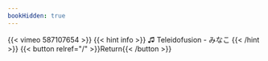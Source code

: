 ```yaml
---
bookHidden: true
---
```


{{< vimeo 587107654 >}}
{{< hint info >}}
♫ Teleidofusion - みなこ
{{< /hint >}}
{{< button relref="/" >}}Return{{< /button >}}
